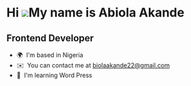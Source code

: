Hi ![](https://user-images.githubusercontent.com/18350557/176309783-0785949b-9127-417c-8b55-ab5a4333674e.gif)My name is Abiola Akande
=====================================================================================================================================

Frontend Developer
------------------

* 🌍  I'm based in Nigeria
* ✉️  You can contact me at [biolaakande22@gmail.com](mailto:biolaakande22@gmail.com)
* 🧠  I'm learning Word Press
